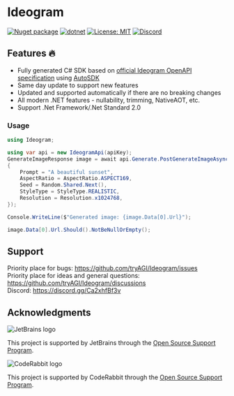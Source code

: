 # Ideogram

[![Nuget package](https://img.shields.io/nuget/vpre/Ideogram)](https://www.nuget.org/packages/Ideogram/)
[![dotnet](https://github.com/tryAGI/Ideogram/actions/workflows/dotnet.yml/badge.svg?branch=main)](https://github.com/tryAGI/Ideogram/actions/workflows/dotnet.yml)
[![License: MIT](https://img.shields.io/github/license/tryAGI/Ideogram)](https://github.com/tryAGI/Ideogram/blob/main/LICENSE.txt)
[![Discord](https://img.shields.io/discord/1115206893015662663?label=Discord&logo=discord&logoColor=white&color=d82679)](https://discord.gg/Ca2xhfBf3v)

## Features 🔥
- Fully generated C# SDK based on [official Ideogram OpenAPI specification](https://raw.githubusercontent.com/Ideogram/assemblyai-api-spec/main/openapi.yml) using [AutoSDK](https://github.com/HavenDV/AutoSDK)
- Same day update to support new features
- Updated and supported automatically if there are no breaking changes
- All modern .NET features - nullability, trimming, NativeAOT, etc.
- Support .Net Framework/.Net Standard 2.0

### Usage
```csharp
using Ideogram;

using var api = new IdeogramApi(apiKey);
GenerateImageResponse image = await api.Generate.PostGenerateImageAsync(new ImageRequest
{
    Prompt = "A beautiful sunset",
    AspectRatio = AspectRatio.ASPECT169,
    Seed = Random.Shared.Next(),
    StyleType = StyleType.REALISTIC,
    Resolution = Resolution.x1024768,
});

Console.WriteLine($"Generated image: {image.Data[0].Url}");

image.Data[0].Url.Should().NotBeNullOrEmpty();
```

## Support

Priority place for bugs: https://github.com/tryAGI/Ideogram/issues  
Priority place for ideas and general questions: https://github.com/tryAGI/Ideogram/discussions  
Discord: https://discord.gg/Ca2xhfBf3v  

## Acknowledgments

![JetBrains logo](https://resources.jetbrains.com/storage/products/company/brand/logos/jetbrains.png)

This project is supported by JetBrains through the [Open Source Support Program](https://jb.gg/OpenSourceSupport).

![CodeRabbit logo](https://opengraph.githubassets.com/1c51002d7d0bbe0c4fd72ff8f2e58192702f73a7037102f77e4dbb98ac00ea8f/marketplace/coderabbitai)

This project is supported by CodeRabbit through the [Open Source Support Program](https://github.com/marketplace/coderabbitai).